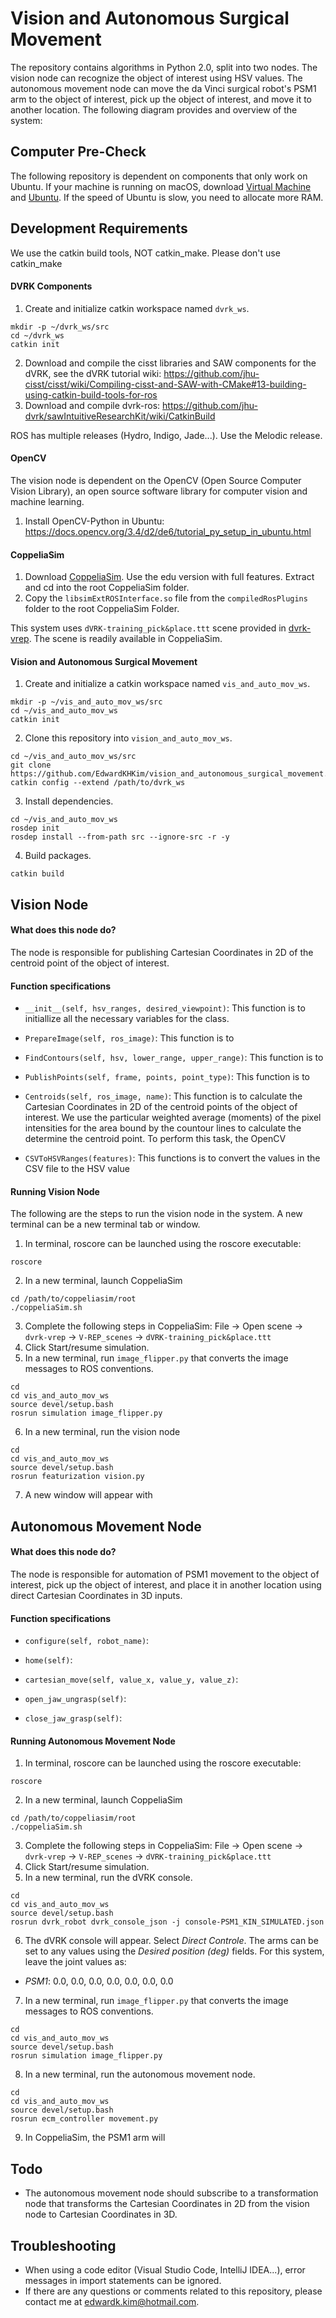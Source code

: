 # Vision and Autonomous Surgical Movement
The repository contains algorithms in Python 2.0, split into two nodes. The vision node can recognize the object of interest using HSV values. The autonomous movement node can move the da Vinci surgical robot's PSM1 arm to the object of interest, pick up the object of interest, and move it to another location. The following diagram provides and overview of the system: 

## Computer Pre-Check 
The following repository is dependent on components that only work on Ubuntu. If your machine is running on macOS, download [Virtual Machine](https://www.virtualbox.org/) and [Ubuntu](https://ubuntu.com/download/desktop). If the speed of Ubuntu is slow, you need to allocate more RAM. 

## Development Requirements
We use the catkin build tools, NOT catkin_make. Please don't use catkin_make

#### DVRK Components 
1. Create and initialize catkin workspace named `dvrk_ws`.
```
mkdir -p ~/dvrk_ws/src
cd ~/dvrk_ws
catkin init
```
2. Download and compile the cisst libraries and SAW components for the dVRK, see the dVRK tutorial wiki: https://github.com/jhu-cisst/cisst/wiki/Compiling-cisst-and-SAW-with-CMake#13-building-using-catkin-build-tools-for-ros
3. Download and compile dvrk-ros: https://github.com/jhu-dvrk/sawIntuitiveResearchKit/wiki/CatkinBuild

ROS has multiple releases (Hydro, Indigo, Jade...). Use the Melodic release.  

#### OpenCV 
The vision node is dependent on the OpenCV (Open Source Computer Vision Library), an open source software library for computer vision and machine learning. 
1. Install OpenCV-Python in Ubuntu: https://docs.opencv.org/3.4/d2/de6/tutorial_py_setup_in_ubuntu.html

#### CoppeliaSim
1. Download [CoppeliaSim](https://coppeliarobotics.com/downloads). Use the edu version with full features. Extract and cd into the root CoppeliaSim folder. 
2. Copy the `libsimExtROSInterface.so` file from the `compiledRosPlugins` folder to the root CoppeliaSim Folder. 

This system uses `dVRK-training_pick&place.ttt` scene provided in [dvrk-vrep](https://github.com/unina-icaros/dvrk-vrep). The scene is readily available in CoppeliaSim. 

#### Vision and Autonomous Surgical Movement
1. Create and initialize a catkin workspace named `vis_and_auto_mov_ws`.
```
mkdir -p ~/vis_and_auto_mov_ws/src
cd ~/vis_and_auto_mov_ws
catkin init
```
2. Clone this repository into `vision_and_auto_mov_ws`.
```
cd ~/vis_and_auto_mov_ws/src
git clone https://github.com/EdwardKHKim/vision_and_autonomous_surgical_movement.git
catkin config --extend /path/to/dvrk_ws
```
3. Install dependencies.
```
cd ~/vis_and_auto_mov_ws
rosdep init
rosdep install --from-path src --ignore-src -r -y
```
4. Build packages.
```
catkin build
```

## Vision Node 
#### What does this node do?
The node is responsible for publishing Cartesian Coordinates in 2D of the centroid point of the object of interest.
#### Function specifications
- `__init__(self, hsv_ranges, desired_viewpoint)`: This function is to initiallize all the necessary variables for the class. 

- `PrepareImage(self, ros_image)`: This function is to 

- `FindContours(self, hsv, lower_range, upper_range)`: This function is to 

- `PublishPoints(self, frame, points, point_type)`: This function is to 

- `Centroids(self, ros_image, name)`: This function is to calculate the Cartesian Coordinates in 2D of the centroid points of the object of interest. We use the particular weighted average (moments) of the pixel intensities for the area bound by the countour lines to calculate the determine the centroid point. To perform this task, the OpenCV 

- `CSVToHSVRanges(features)`: This functions is to convert the values in the CSV file to the HSV value 
#### Running Vision Node
The following are the steps to run the vision node in the system. A new terminal can be a new terminal tab or window.
1. In terminal, roscore can be launched using the roscore executable:
```
roscore
```
2. In a new terminal, launch CoppeliaSim
```
cd /path/to/coppeliasim/root
./coppeliaSim.sh 
```
3. Complete the following steps in CoppeliaSim: File &#8594; Open scene &#8594; `dvrk-vrep` &#8594; `V-REP_scenes` &#8594; `dVRK-training_pick&place.ttt`
4. Click Start/resume simulation.
5. In a new terminal, run `image_flipper.py` that converts the image messages to ROS conventions.
```
cd 
cd vis_and_auto_mov_ws
source devel/setup.bash
rosrun simulation image_flipper.py
```
6. In a new terminal, run the vision node 
```
cd 
cd vis_and_auto_mov_ws
source devel/setup.bash
rosrun featurization vision.py 
```
7. A new window will appear with 
## Autonomous Movement Node
#### What does this node do?
The node is responsible for automation of PSM1 movement to the object of interest, pick up the object of interest, and place it in another location using direct Cartesian Coordinates in 3D inputs.
#### Function specifications
- `configure(self, robot_name)`:

- `home(self)`:

- `cartesian_move(self, value_x, value_y, value_z)`:

- `open_jaw_ungrasp(self)`:

- `close_jaw_grasp(self)`:
#### Running Autonomous Movement Node
1. In terminal, roscore can be launched using the roscore executable:
```
roscore
```
2. In a new terminal, launch CoppeliaSim
```
cd /path/to/coppeliasim/root
./coppeliaSim.sh 
```
3. Complete the following steps in CoppeliaSim: File &#8594; Open scene &#8594; `dvrk-vrep` &#8594; `V-REP_scenes` &#8594; `dVRK-training_pick&place.ttt`
4. Click Start/resume simulation.
5. In a new terminal, run the dVRK console. 
```
cd
cd vis_and_auto_mov_ws
source devel/setup.bash
rosrun dvrk_robot dvrk_console_json -j console-PSM1_KIN_SIMULATED.json
```
6. The dVRK console will appear. Select _Direct Controle_. The arms can be set to any values using the _Desired position (deg)_ fields. For this system, leave the joint values as:
- _PSM1_: 0.0, 0.0, 0.0, 0.0, 0.0, 0.0, 0.0
7. In a new terminal, run `image_flipper.py` that converts the image messages to ROS conventions.
```
cd 
cd vis_and_auto_mov_ws
source devel/setup.bash
rosrun simulation image_flipper.py
```
8. In a new terminal, run the autonomous movement node.
```
cd
cd vis_and_auto_mov_ws
source devel/setup.bash
rosrun ecm_controller movement.py
```
9. In CoppeliaSim, the PSM1 arm will 
## Todo
- The autonomous movement node should subscribe to a transformation node that transforms the Cartesian Coordinates in 2D from the vision node to Cartesian Coordinates in 3D.

## Troubleshooting
- When using a code editor (Visual Studio Code, IntelliJ IDEA...), error messages in import statements can be ignored.
- If there are any questions or comments related to this repository, please contact me at edwardk.kim@hotmail.com.
